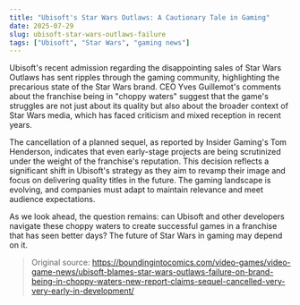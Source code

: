 ```yaml
---
title: "Ubisoft's Star Wars Outlaws: A Cautionary Tale in Gaming"
date: 2025-07-29
slug: ubisoft-star-wars-outlaws-failure
tags: ["Ubisoft", "Star Wars", "gaming news"]
---
```


Ubisoft's recent admission regarding the disappointing sales of Star Wars Outlaws has sent ripples through the gaming community, highlighting the precarious state of the Star Wars brand. CEO Yves Guillemot's comments about the franchise being in "choppy waters" suggest that the game's struggles are not just about its quality but also about the broader context of Star Wars media, which has faced criticism and mixed reception in recent years.

The cancellation of a planned sequel, as reported by Insider Gaming's Tom Henderson, indicates that even early-stage projects are being scrutinized under the weight of the franchise's reputation. This decision reflects a significant shift in Ubisoft's strategy as they aim to revamp their image and focus on delivering quality titles in the future. The gaming landscape is evolving, and companies must adapt to maintain relevance and meet audience expectations.

As we look ahead, the question remains: can Ubisoft and other developers navigate these choppy waters to create successful games in a franchise that has seen better days? The future of Star Wars in gaming may depend on it.
> Original source: https://boundingintocomics.com/video-games/video-game-news/ubisoft-blames-star-wars-outlaws-failure-on-brand-being-in-choppy-waters-new-report-claims-sequel-cancelled-very-very-early-in-development/